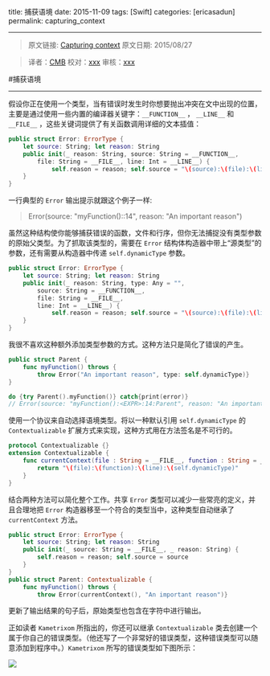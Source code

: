 title: 捕获语境
date: 2015-11-09
tags: [Swift]
categories: [ericasadun]
permalink: capturing_context

---
> 原文链接: [Capturing context](http://ericasadun.com/2015/08/27/capturing-context-swiftlang/)
> 原文日期: 2015/08/27

> 译者：[CMB](https://github.com/chenmingbiao)
> 校对：[xxx](xxx)
> 审核：[xxx](xxx)

#捕获语境

---

假设你正在使用一个类型，当有错误时发生时你想要抛出冲突在文中出现的位置，主要是通过使用一些内置的编译器关键字：`__FUNCTION__` ， `__LINE__` 和 `__FILE__` ，这些关键词提供了有关函数调用详细的文本插值：

```swift
public struct Error: ErrorType {
    let source: String; let reason: String
    public init(_ reason: String, source: String = __FUNCTION__,
        file: String = __FILE__, line: Int = __LINE__) {
            self.reason = reason; self.source = "\(source):\(file):\(line)"
    }
}
```

一行典型的 `Error` 输出提示就跟这个例子一样:

> Error(source: "myFunction():<EXPR>:14", reason: "An important reason")

虽然这种结构使你能够捕获错误的函数，文件和行序，但你无法捕捉没有类型参数的原始父类型。为了抓取该类型的，需要在 `Error` 结构体构造器中带上“源类型”的参数，还有需要从构造器中传递 `self.dynamicType` 参数。

```swift
public struct Error: ErrorType {
    let source: String; let reason: String
    public init(_ reason: String, type: Any = "", 
        source: String = __FUNCTION__,
        file: String = __FILE__, 
        line: Int = __LINE__) {
            self.reason = reason; self.source = "\(source):\(file):\(line):\(type)"
    }
}
```

我很不喜欢这种额外添加类型参数的方式。这种方法只是简化了错误的产生。

```swift
public struct Parent {
    func myFunction() throws {
        throw Error("An important reason", type: self.dynamicType)}
}

do {try Parent().myFunction()} catch{print(error)}
// Error(source: "myFunction():<EXPR>:14:Parent", reason: "An important reason")
```

使用一个协议来自动选择语境类型。将以一种默认引用 `self.dynamicType` 的 `Contextualizable` 扩展方式来实现，这种方式用在方法签名是不可行的。

```swift
protocol Contextualizable {}
extension Contextualizable {
    func currentContext(file : String = __FILE__, function : String = __FUNCTION__, line : Int = __LINE__) -> String {
        return "\(file):\(function):\(line):\(self.dynamicType)"
    }
}
```

结合两种方法可以简化整个工作。共享 `Error` 类型可以减少一些常亮的定义，并且合理地把 `Error` 构造器移至一个符合的类型当中，这种类型自动继承了 `currentContext` 方法。

```swift
public struct Error: ErrorType {
    let source: String; let reason: String
    public init(_ source: String = __FILE__, _ reason: String) {
        self.reason = reason; self.source = source
    }
}
public struct Parent: Contextualizable {
    func myFunction() throws {
        throw Error(currentContext(), "An important reason")}
```

更新了输出结果的句子后，原始类型也包含在字符中进行输出。

正如读者 `Kametrixom` 所指出的，你还可以继承 `Contextualizable` 类去创建一个属于你自己的错误类型。（他还写了一个非常好的错误类型，这种错误类型可以随意添加到程序中。）`Kametrixom` 所写的错误类型如下图所示：

![](http://img-storage.qiniudn.com/15-11-9/61176604.jpg)
